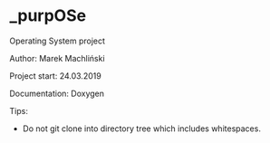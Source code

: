 # _purpOSe
Operating System project

Author: Marek Machliński

Project start: 24.03.2019

Documentation: Doxygen

Tips:
  - Do not git clone into directory tree which includes whitespaces.
